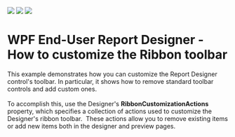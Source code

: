 <!-- default badges list -->
![](https://img.shields.io/endpoint?url=https://codecentral.devexpress.com/api/v1/VersionRange/128605143/21.1.5%2B)
[![](https://img.shields.io/badge/Open_in_DevExpress_Support_Center-FF7200?style=flat-square&logo=DevExpress&logoColor=white)](https://supportcenter.devexpress.com/ticket/details/T281615)
[![](https://img.shields.io/badge/📖_How_to_use_DevExpress_Examples-e9f6fc?style=flat-square)](https://docs.devexpress.com/GeneralInformation/403183)
<!-- default badges end -->
# WPF End-User Report Designer - How to customize the Ribbon toolbar


<p>This example demonstrates how you can customize the Report Designer control's toolbar. In particular, it shows how to remove standard toolbar controls and add custom ones. <br><br>To accomplish this, use the Designer's <strong>RibbonCustomizationActions</strong> property, which specifies a collection of actions used to customize the Designer's ribbon toolbar.  These actions allow you to remove existing items or add new items both in the designer and preview pages.</p>

<br/>


